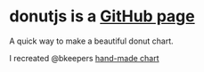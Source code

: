 donutjs is a [GitHub page](http://krallja.github.com/donutjs)
=======

A quick way to make a beautiful donut chart.

I recreated @bkeepers [hand-made chart](https://twitter.com/bkeepers/status/306816339195088896)

